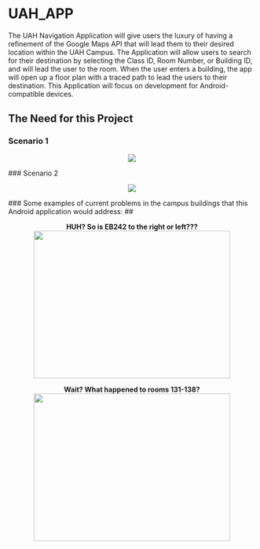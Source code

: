 # UAH_APP

The UAH Navigation Application will give users the luxury of having a refinement of the Google Maps API that will lead them to their desired location within the UAH Campus. The Application will allow users to search for their destination by selecting the Class ID, Room Number, or Building ID, and will lead the user to the room. When the user enters a building, the app will open up a floor plan with a traced path to lead the users to their destination. This Application will focus on development for Android-compatible devices.

## The Need for this Project

### Scenario 1
<p align="center">
<img src="https://cloud.githubusercontent.com/assets/20345088/23876625/5f04db50-080c-11e7-8d20-85f61a7828df.jpg" >
</p>
### Scenario 2
<p align="center">
<img src="https://cloud.githubusercontent.com/assets/20345088/23884870/89a7af82-083d-11e7-87f7-25df40d5cbc4.gif" >
</p>
### Some examples of current problems in the campus buildings that this Android application would address:
##
<p align="center">
<b> HUH? So is EB242 to the right or left???  </b><br>
<img src="https://cloud.githubusercontent.com/assets/20345088/23885819/01e74af6-0844-11e7-8713-a23cf4ce47b8.png" width="400" height="300">
</p>
<p align="center">
<b> Wait? What happened to rooms 131-138?  </b><br>
<img src="https://cloud.githubusercontent.com/assets/20345088/23885870/58d6a3ca-0844-11e7-9147-36deb75950ab.jpg" width="400" height="300">
</p>
